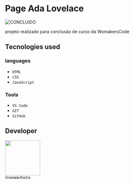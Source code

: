 # Page Ada Lovelace

![ CONCLUIDO](https://img.shields.io/badge/in%20-%20Development-pink)

projeto realizado para conclusão de curso da WomakersCode

## Tecnologies used

### languages

- `HTML`
- `CSS`
- `JavaScript`

### Tools

- `VS Code`
- `GIT`
- `GitHub`


## Developer

[<img src="https://avatars.githubusercontent.com/u/104076058?v=4" width=115><br><sub>Grasiele Rocha</sub>](https://github.com/GrasieleRocha)


